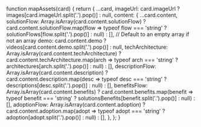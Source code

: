 function mapAssets(card) {
  return {
    ...card,
    imageUrl: card.imageUrl ? images[card.imageUrl.split('.').pop()] : null,
    content: {
      ...card.content,
      solutionFlow: Array.isArray(card.content.solutionFlow)
        ? card.content.solutionFlow.map(flow => typeof flow === 'string' ? solutionFlows[flow.split('.').pop()] : null)
        : [], // Default to an empty array if not an array
      demo: card.content.demo ? videos[card.content.demo.split('.').pop()] : null,
      techArchitecture: Array.isArray(card.content.techArchitecture)
        ? card.content.techArchitecture.map(arch => typeof arch === 'string' ? architectures[arch.split('.').pop()] : null)
        : [],
      descriptionFlow: Array.isArray(card.content.description)
        ? card.content.description.map(desc => typeof desc === 'string' ? descriptions[desc.split('.').pop()] : null)
        : [],
      benefitsFlow: Array.isArray(card.content.benefits)
        ? card.content.benefits.map(benefit => typeof benefit === 'string' ? solutionsBenefits[benefit.split('.').pop()] : null)
        : [],
      adoptionFlow: Array.isArray(card.content.adoption)
        ? card.content.adoption.map(adopt => typeof adopt === 'string' ? adoption[adopt.split('.').pop()] : null)
        : [],
    },
  };
}
